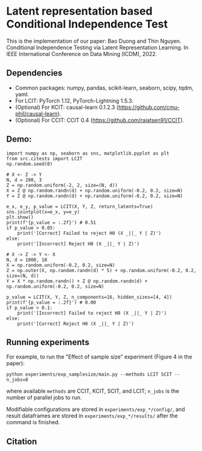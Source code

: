 # Latent representation based Conditional Independence Test
This is the implementation of our paper: Bao Duong and Thin Nguyen. Conditional Independence Testing via Latent Representation Learning. In IEEE International Conference on Data Mining (ICDM), 2022.

## Dependencies

- Common packages: numpy, pandas, scikit-learn, seaborn, scipy, tqdm, yaml.
- For LCIT: PyTorch 1.12, PyTorch-Lightning 1.5.3.
- (Optional) For KCIT: causal-learn 0.1.2.3 (https://github.com/cmu-phil/causal-learn).
- (Optional) For CCIT: CCIT 0.4 (https://github.com/rajatsen91/CCIT).

## Demo:

```
import numpy as np, seaborn as sns, matplotlib.pyplot as plt
from src.citests import LCIT
np.random.seed(0)

# X <- Z -> Y
N, d = 200, 3
Z = np.random.uniform(-2, 2, size=(N, d))
X = Z @ np.random.randn(d) + np.random.uniform(-0.2, 0.2, size=N)
Y = Z @ np.random.randn(d) + np.random.uniform(-0.2, 0.2, size=N)

e_x, e_y, p_value = LCIT(X, Y, Z, return_latents=True)
sns.jointplot(x=e_x, y=e_y)
plt.show()
print(f'{p_value = :.2f}') # 0.51
if p_value > 0.05:
    print('[Correct] Failed to reject H0 (X _||_ Y | Z)')
else:
    print('[Incorrect] Reject H0 (X _||_ Y | Z)')

# X -> Z -> Y <- X
N, d = 1000, 10
X = np.random.uniform(-0.2, 0.2, size=N)
Z = np.outer(X, np.random.randn(d) * 5) + np.random.uniform(-0.2, 0.2, size=(N, d))
Y = X * np.random.randn() + Z @ np.random.randn(d) + np.random.uniform(-0.2, 0.2, size=N)

p_value = LCIT(X, Y, Z, n_components=16, hidden_sizes=[4, 4])
print(f'{p_value = :.2f}') # 0.00
if p_value > 0.1:
    print('[Incorrect] Failed to reject H0 (X _||_ Y | Z)')
else:
    print('[Correct] Reject H0 (X _||_ Y | Z)')
```

## Running experiments

For example, to run the "Effect of sample size" experiment (Figure 4 in the paper):
```
python experiments/exp_samplesize/main.py --methods LCIT SCIT --n_jobs=8
```
where available `methods` are CCIT, KCIT, SCIT, and LCIT; `n_jobs` is the number of parallel jobs to run.

Modifiable configurations are stored in `experiments/exp_*/config/`, and result dataframes are stored in `experiments/exp_*/results/` after the command is finished.

## Citation
